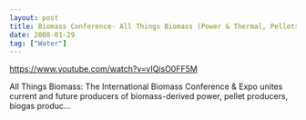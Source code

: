 ```yaml
---
layout: post
title: Biomass Conference- All Things Biomass (Power & Thermal, Pellets, Biogas, Biofuels)
date: 2008-01-29
tag: ["Water"]
---
```


https://www.youtube.com/watch?v=vIQisO0FF5M

All Things Biomass: The International Biomass Conference & Expo unites current and future producers of biomass-derived power, pellet producers, biogas produc...